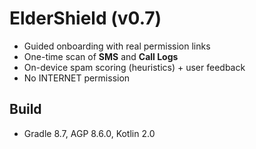 
# ElderShield (v0.7)
- Guided onboarding with real permission links
- One-time scan of **SMS** and **Call Logs**
- On-device spam scoring (heuristics) + user feedback
- No INTERNET permission

## Build
- Gradle 8.7, AGP 8.6.0, Kotlin 2.0
